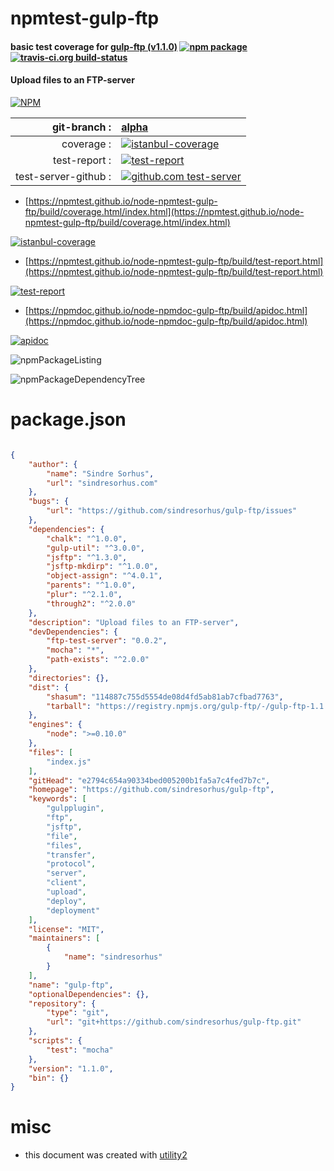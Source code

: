 # npmtest-gulp-ftp

#### basic test coverage for  [gulp-ftp (v1.1.0)](https://github.com/sindresorhus/gulp-ftp)  [![npm package](https://img.shields.io/npm/v/npmtest-gulp-ftp.svg?style=flat-square)](https://www.npmjs.org/package/npmtest-gulp-ftp) [![travis-ci.org build-status](https://api.travis-ci.org/npmtest/node-npmtest-gulp-ftp.svg)](https://travis-ci.org/npmtest/node-npmtest-gulp-ftp)

#### Upload files to an FTP-server

[![NPM](https://nodei.co/npm/gulp-ftp.png?downloads=true&downloadRank=true&stars=true)](https://www.npmjs.com/package/gulp-ftp)

| git-branch : | [alpha](https://github.com/npmtest/node-npmtest-gulp-ftp/tree/alpha)|
|--:|:--|
| coverage : | [![istanbul-coverage](https://npmtest.github.io/node-npmtest-gulp-ftp/build/coverage.badge.svg)](https://npmtest.github.io/node-npmtest-gulp-ftp/build/coverage.html/index.html)|
| test-report : | [![test-report](https://npmtest.github.io/node-npmtest-gulp-ftp/build/test-report.badge.svg)](https://npmtest.github.io/node-npmtest-gulp-ftp/build/test-report.html)|
| test-server-github : | [![github.com test-server](https://npmtest.github.io/node-npmtest-gulp-ftp/GitHub-Mark-32px.png)](https://npmtest.github.io/node-npmtest-gulp-ftp/build/app/index.html) | | build-artifacts : | [![build-artifacts](https://npmtest.github.io/node-npmtest-gulp-ftp/glyphicons_144_folder_open.png)](https://github.com/npmtest/node-npmtest-gulp-ftp/tree/gh-pages/build)|

- [https://npmtest.github.io/node-npmtest-gulp-ftp/build/coverage.html/index.html](https://npmtest.github.io/node-npmtest-gulp-ftp/build/coverage.html/index.html)

[![istanbul-coverage](https://npmtest.github.io/node-npmtest-gulp-ftp/build/screenCapture.buildCi.browser.%252Ftmp%252Fbuild%252Fcoverage.lib.html.png)](https://npmtest.github.io/node-npmtest-gulp-ftp/build/coverage.html/index.html)

- [https://npmtest.github.io/node-npmtest-gulp-ftp/build/test-report.html](https://npmtest.github.io/node-npmtest-gulp-ftp/build/test-report.html)

[![test-report](https://npmtest.github.io/node-npmtest-gulp-ftp/build/screenCapture.buildCi.browser.%252Ftmp%252Fbuild%252Ftest-report.html.png)](https://npmtest.github.io/node-npmtest-gulp-ftp/build/test-report.html)

- [https://npmdoc.github.io/node-npmdoc-gulp-ftp/build/apidoc.html](https://npmdoc.github.io/node-npmdoc-gulp-ftp/build/apidoc.html)

[![apidoc](https://npmdoc.github.io/node-npmdoc-gulp-ftp/build/screenCapture.buildCi.browser.%252Ftmp%252Fbuild%252Fapidoc.html.png)](https://npmdoc.github.io/node-npmdoc-gulp-ftp/build/apidoc.html)

![npmPackageListing](https://npmtest.github.io/node-npmtest-gulp-ftp/build/screenCapture.npmPackageListing.svg)

![npmPackageDependencyTree](https://npmtest.github.io/node-npmtest-gulp-ftp/build/screenCapture.npmPackageDependencyTree.svg)



# package.json

```json

{
    "author": {
        "name": "Sindre Sorhus",
        "url": "sindresorhus.com"
    },
    "bugs": {
        "url": "https://github.com/sindresorhus/gulp-ftp/issues"
    },
    "dependencies": {
        "chalk": "^1.0.0",
        "gulp-util": "^3.0.0",
        "jsftp": "^1.3.0",
        "jsftp-mkdirp": "^1.0.0",
        "object-assign": "^4.0.1",
        "parents": "^1.0.0",
        "plur": "^2.1.0",
        "through2": "^2.0.0"
    },
    "description": "Upload files to an FTP-server",
    "devDependencies": {
        "ftp-test-server": "0.0.2",
        "mocha": "*",
        "path-exists": "^2.0.0"
    },
    "directories": {},
    "dist": {
        "shasum": "114887c755d5554de08d4fd5ab81ab7cfbad7763",
        "tarball": "https://registry.npmjs.org/gulp-ftp/-/gulp-ftp-1.1.0.tgz"
    },
    "engines": {
        "node": ">=0.10.0"
    },
    "files": [
        "index.js"
    ],
    "gitHead": "e2794c654a90334bed005200b1fa5a7c4fed7b7c",
    "homepage": "https://github.com/sindresorhus/gulp-ftp",
    "keywords": [
        "gulpplugin",
        "ftp",
        "jsftp",
        "file",
        "files",
        "transfer",
        "protocol",
        "server",
        "client",
        "upload",
        "deploy",
        "deployment"
    ],
    "license": "MIT",
    "maintainers": [
        {
            "name": "sindresorhus"
        }
    ],
    "name": "gulp-ftp",
    "optionalDependencies": {},
    "repository": {
        "type": "git",
        "url": "git+https://github.com/sindresorhus/gulp-ftp.git"
    },
    "scripts": {
        "test": "mocha"
    },
    "version": "1.1.0",
    "bin": {}
}
```



# misc
- this document was created with [utility2](https://github.com/kaizhu256/node-utility2)
